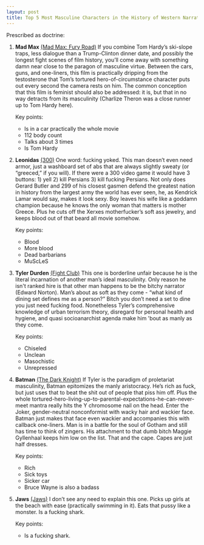 ```yaml
---
layout: post
title: Top 5 Most Masculine Characters in the History of Western Narrative
---
```


Prescribed as doctrine:


1. **Mad Max** [(Mad Max: Fury Road)](https://www.imdb.com/title/tt1392190/)
    If you combine Tom Hardy’s ski-slope traps, less dialogue than a Trump-Clinton dinner date, and possibly the longest fight scenes of film history, you’ll come away with something damn near close to the paragon of masculine virtue. Between the cars, guns, and one-liners, this film is practically dripping from the testosterone that Tom’s tortured hero-of-circumstance character puts out every second the camera rests on him. The common conception that this film is feminist should also be addressed: it is, but that in no way detracts from its masculinity (Charlize Theron was a close runner up to Tom Hardy here).

    Key points:

    * Is in a car practically the whole movie
    * 112 body count
    * Talks about 3 times
    * Is Tom Hardy

2. **Leonidas** [(300)](https://www.imdb.com/title/tt0416449/)
    One word: fucking yoked. This man doesn’t even need armor, just a washboard set of abs that are always slightly sweaty (or “greeced,” if you will). If there were a 300 video game it would have 3 buttons: 1) yell 2) kill Persians 3) kill fucking Persians. Not only does Gerard Butler and 299 of his closest gasmen defend the greatest nation in history from the largest army the world has ever seen, he, as Kendrick Lamar would say, makes it look sexy. Boy leaves his wife like a goddamn champion because he knows the only woman that matters is mother Greece. Plus he cuts off the Xerxes motherfucker’s soft ass jewelry, and keeps blood out of that beard all movie somehow.

    Key points:

    * Blood
    * More blood
    * Dead barbarians
    * MuScLeS

3. **Tyler Durden** [(Fight Club)](https://www.imdb.com/title/tt0137523/)
    This one is borderline unfair because he is the literal incarnation of another man’s ideal masculinity. Only reason he isn't ranked hire is that other man happens to be the bitchy narrator (Edward Norton). Man’s about as soft as they come - “what kind of dining set defines me as a person?” Bitch you don’t need a set to dine you just need fucking food. Nonetheless Tyler’s comprehensive knowledge of urban terrorism theory, disregard for personal health and hygiene, and quasi socioanarchist agenda make him 'bout as manly as they come.

    Key points:

    * Chiseled
    * Unclean
    * Masochistic
    * Unrepressed

4. **Batman** [(The Dark Knight)](https://www.imdb.com/title/tt0468569/)
    If Tyler is the paradigm of proletariat masculinity, Batman epitomizes the manly aristocracy.  He’s rich as fuck, but just uses that to beat the shit out of people that piss him off. Plus the whole tortured-hero-living-up-to-parental-expectations-he-can-never-meet mantra really hits the Y chromosome nail on the head. Enter the Joker, gender-neutral nonconformist with wacky hair and wackier face. Batman just makes that face even wackier and accompanies this with callback one-liners.  Man is in a battle for the soul of Gotham and still has time to think of zingers. His attachment to that dumb bitch Maggie Gyllenhaal keeps him low on the list. That and the cape. Capes are just half dresses.

    Key points:

    * Rich
    * Sick toys
    * Sicker car
    * Bruce Wayne is also a badass

5. **Jaws** [(Jaws)](https://www.imdb.com/title/tt0073195/)
    I don’t see any need to explain this one. Picks up girls at the beach with ease (practically swimming in it). Eats that pussy like a monster. Is a fucking shark.

    Key points:

    * Is a fucking shark.
